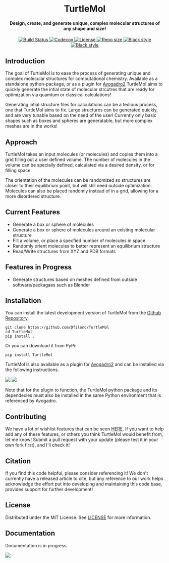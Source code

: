 <h1 align='center'>TurtleMol</h1>
<h4 align='center'>Design, create, and generate unique, complex molecular structures of any shape and size!</h4>



<p align="center">
    <a href="https://github.com/Dfilono/TurtleMol/actions/workflows/python-package.yml">
        <img src="https://github.com/Dfilono/TurtleMol/actions/workflows/python-package.yml/badge.svg" alt="Build Status ">
    </a>
    <a href="https://codecov.io/gh/Dfilono/TurtleMol">
        <img src="https://codecov.io/gh/Dfilono/TurtleMol/branch/main/graph/badge.svg?token=P643JEUWZC" alt="Codecov">
    </a>
    <a href="https://github.com/Dfilono/TurtleMol/blob/main/LICENSE" target="_blank">
        <img src="https://img.shields.io/github/license/Dfilono/TurtleMol" alt="License">
    </a>
    <a href="https://github.com/Dfilono/TurtleMol" target="_blank">
        <img src="https://img.shields.io/github/repo-size/Dfilono/TurtleMol" alt="Repo size">
    </a>
    <a href="https://github.com/psf/black" target="_blank">
        <img src="https://img.shields.io/badge/code%20style-black-000000.svg" alt="Black style">
    </a>
    <a href="https://github.com/PyCQA/pylint" target="_blank">
        <img src="https://img.shields.io/badge/linting-pylint-yellowgreen" alt="Black style">
    </a>
</p>

## Introduction

The goal of TurtleMol is to ease the process of
generating unique and complex molecular structures for computational chemistry. Available as a standalone python-package,
or as a plugin for [Avogadro2](https://www.openchemistry.org/projects/avogadro2/) TurtleMol aims to quickly generate
the intial state of molecular strcutres that are ready for optimization via quamtum or classical calculations!

Generating intial structure files for calculations can be a tedious process, one that TurtleMol aims to fix. 
Large structures can be generated quickly, and are very tunable based on the need of the user! 
Currently only basic shapes such as boxes and spheres are generatable, but more complex meshes are in the works!

## Approach

TurtleMol takes an input molecules (or molecules) and copies them into a grid filling out a user defined volume.
The number of molecules in the volume can be specially defined, calculated via a desired density, or for filling space.

The orientation of the molecules can be randomized so structures are closer to their equilibrium point, but will still need outside optimization.
Molecules can also be placed randomly instead of in a grid, allowing for a more disordered structure.


## Current Features

- Generate a box or sphere of molecules
- Generate a box or sphere of molecules around an existing molecular structure
- Fill a volume, or place a specfied number of molecules in space
- Randomly orient molecules to better represent an equilibrium structure
- Read/Write structures from XYZ and PDB formats

## Features in Progress

- Generate structures based on meshes defined from outside software/packagaes such as Blender

## Installation

You can install the latest development version of TurtleMol from the [Github Repository](https://github.com/Dfilono/TurtleMol).

    git clone https://github.com/Dfilono/TurtleMol
    cd TurtleMol
    pip install .

Or you can download it from PyPi:

    pip install TurtleMol

TurtleMol is also available as a plugin for [Avogadro2](https://www.openchemistry.org/projects/avogadro2/)
and can be installed via the following instructions.

<img src="https://github.com/Dfilono/TurtleMol/blob/main/docs/images/installationPart1.png">

<img src="https://github.com/Dfilono/TurtleMol/blob/main/docs/images/installationPart2.png">

Note that for the plugin to function, the TurtleMol python package and its dependecies must also be installed
in the same Python environment that is referenced by Avogadro.

## Contributing

We have a lot of wishlist features that can be seen [HERE](https://github.com/Dfilono/TurtleMol/blob/main/WISHLIST.md). If you want to help add any of these features, or others you think TurtleMol would benefit from, let me know! Submit a pull request with your update (please test it in your own fork first), and I'll check it!

## Citation

If you find this code helpful, please consider referencing it! We don't currently have a released article to cite,
but any reference to our work helps acknowledge the effort put into developing and maintaining this code base, 
provides support for further development!

## License

Distributed under the MIT License. See [LICENSE](https://github.com/Dfilono/TurtleMol/blob/main/LICENSE) for more information.

## Documentation

Documentation is in progress.

<img src="https://github.com/Dfilono/TurtleMol/blob/main/docs/images/logo.png">
